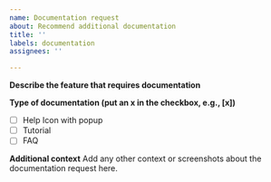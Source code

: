 ```yaml
---
name: Documentation request
about: Recommend additional documentation
title: ''
labels: documentation
assignees: ''

---
```


**Describe the feature that requires documentation**

**Type of documentation (put an x in the checkbox, e.g., [x])**
- [ ] Help Icon with popup
- [ ] Tutorial
- [ ] FAQ

**Additional context**
Add any other context or screenshots about the documentation request here.
